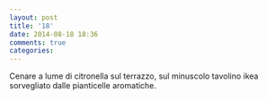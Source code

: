 ```yaml
---
layout: post
title: '18'
date: 2014-08-18 18:36
comments: true
categories: 
---
```

Cenare a lume di citronella sul terrazzo, sul minuscolo tavolino ikea sorvegliato dalle pianticelle aromatiche.